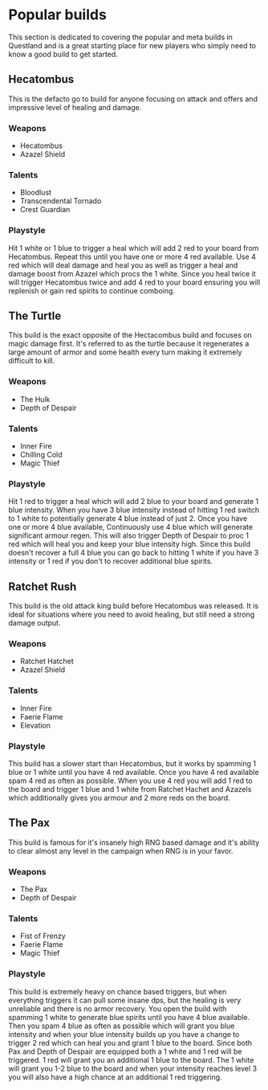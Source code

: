# Popular builds
This section is dedicated to covering the popular and meta builds in Questland and is a
great starting place for new players who simply need to know a good build to get started.

## Hecatombus
This is the defacto go to build for anyone focusing on attack and offers and impressive 
level of healing and damage.

### Weapons
- Hecatombus
- Azazel Shield

### Talents
- Bloodlust
- Transcendental Tornado
- Crest Guardian

### Playstyle
Hit 1 white or 1 blue to trigger a heal which will add 2 red to your board from 
Hecatombus.  Repeat this until you have one or more 4 red available.  Use 4 red 
which will deal damage and heal you as well as trigger a heal and damage boost from 
Azazel which procs the 1 white.  Since you heal twice it will trigger Hecatombus 
twice and add 4 red to your board ensuring you will replenish or gain red spirits to
continue comboing.

## The Turtle
This build is the exact opposite of the Hectacombus build and focuses on magic damage
first.  It's referred to as the turtle because it regenerates a large amount of armor and
some health every turn making it extremely difficult to kill.

### Weapons
- The Hulk
- Depth of Despair

### Talents
- Inner Fire
- Chilling Cold
- Magic Thief

### Playstyle
Hit 1 red to trigger a heal which will add 2 blue to your board and generate 1 blue 
intensity. When you have 3 blue intensity instead of hitting 1 red switch to 1 white to 
potentially generate 4 blue instead of just 2.  Once you have one or more 4 blue available,
Continuously use 4 blue which will generate significant armour regen.  This will also 
trigger Depth of Despair to proc 1 red which will heal you and keep your blue intensity 
high.  Since this build doesn't recover a full 4 blue you can go back to hitting 1 white 
if you have 3 intensity or 1 red if you don't to recover additional blue spirits.

## Ratchet Rush
This build is the old attack king build before Hecatombus was released.  It is ideal 
for situations where you need to avoid healing, but still need a strong damage output.

### Weapons
- Ratchet Hatchet
- Azazel Shield

### Talents
- Inner Fire
- Faerie Flame
- Elevation

### Playstyle
This build has a slower start than Hecatombus, but it works by spamming 1 blue or 
1 white until you have 4 red available.  Once you have 4 red available spam 4 red as 
often as possible.  When you use 4 red you will add 1 red to the board and trigger 
1 blue and 1 white from Ratchet Hachet and Azazels which additionally gives you armour 
and 2 more reds on the board.

## The Pax
This build is famous for it's insanely high RNG based damage and it's ability to clear 
almost any level in the campaign when RNG is in your favor.

### Weapons
- The Pax
- Depth of Despair

### Talents
- Fist of Frenzy
- Faerie Flame
- Magic Thief

### Playstyle
This build is extremely heavy on chance based triggers, but when everything triggers 
it can pull some insane dps, but the healing is very unreliable and there is no armor
recovery. You open the build with spamming 1 white to generate blue spirits until you 
have 4 blue available. Then you spam 4 blue as often as possible which will grant you
blue intensity and when your blue intensity builds up you have a change to trigger 2 red
which can heal you and grant 1 blue to the board.  Since both Pax and Depth of Despair
are equipped both a 1 white and 1 red will be triggered. 1 red will grant you an additional
1 blue to the board.  The 1 white will grant you 1-2 blue to the board and when your 
intensity reaches level 3 you will also have a high chance at an additional 1 red triggering.
